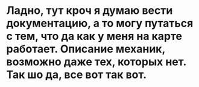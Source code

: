 # Ладно, тут кроч я думаю вести документацию, а то могу путаться с тем, что да как у меня на карте работает. Описание механик, возможно даже тех, которых нет. Так шо да, все вот так вот.